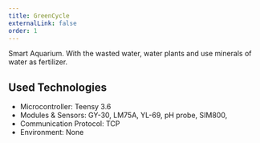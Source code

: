 ```yaml
---
title: GreenCycle
externalLink: false
order: 1
---
```


Smart Aquarium. With the wasted water, water plants and use minerals of water as fertilizer.

## Used Technologies
* Microcontroller: Teensy 3.6
* Modules & Sensors: GY-30, LM75A, YL-69, pH probe, SIM800,
* Communication Protocol: TCP
* Environment: None

<br/>